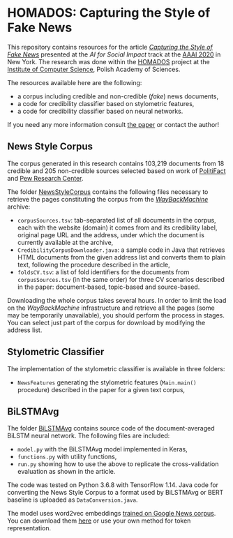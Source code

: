 # HOMADOS: Capturing the Style of Fake News

This repository contains resources for the article *[Capturing the Style of Fake News](https://home.ipipan.waw.pl/p.przybyla/bib/capturing.pdf)* presented at the *AI for Social Impact* track at the [AAAI 2020](https://aaai.org/Conferences/AAAI-20/) in New York. The research was done within the [HOMADOS](https://homados.ipipan.waw.pl/) project at the [Institute of Computer Science](https://ipipan.waw.pl/), Polish Academy of Sciences.

The resources available here are the following:
* a corpus including credible and non-credible (*fake*) news documents,
* a code for credibility classifier based on stylometric features,
* a code for credibility classifier based on neural networks.

If you need any more information consult [the paper](https://home.ipipan.waw.pl/p.przybyla/bib/capturing.pdf) or contact the author! 

## News Style Corpus
The corpus generated in this research contains 103,219 documents from 18 credible and 205 non-credible sources selected based on work of [PolitiFact](https://www.politifact.com/punditfact/article/2017/apr/20/politifacts-guide-fake-news-websites-and-what-they/) and [Pew Research Center](https://www.journalism.org/2014/10/21/political-polarization-media-habits/).

The folder [NewsStyleCorpus](NewsStyleCorpus) contains the following files necessary to retrieve the pages constituting the corpus from the *[WayBackMachine](https://web.archive.org/)* archive:
* `corpusSources.tsv`: tab-separated list of all documents in the corpus, each with the website (domain) it comes from and its credibility label, original page URL and the address, under which the document is currently available at the archive,
* `CredibilityCorpusDownloader.java`: a sample code in Java that retrieves HTML documents from the given address list and converts them to plain text, following the procedure described in the article,
* `foldsCV.tsv`: a list of fold identifiers for the documents from `corpusSources.tsv` (in the same order) for three CV scenarios described in the paper: document-based, topic-based and source-based.

Downloading the whole corpus takes several hours. In order to limit the load on the *WayBackMachine* infrastructure and retrieve all the pages (some may be temporarily unavailable), you should perform the process in stages. You can select just part of the corpus for download by modifying the address list.

## Stylometric Classifier
The implementation of the stylometric classifier is available in three folders:
* `NewsFeatures` generating the stylometric features (`Main.main()` procedure) described in the paper for a given text corpus, 


## BiLSTMAvg
The folder [BiLSTMAvg](BiLSTMAvg) contains source code of the document-averaged BiLSTM neural network. The following files are included:
* `model.py` with the BiLSTMAvg model implemented in Keras,
* `functions.py` with utility functions,
* `run.py` showing how to use the above to replicate the cross-validation evaluation as shown in the article.

The code was tested on Python 3.6.8 with TensorFlow 1.14. Java code for converting the News Style Corpus to a format used by BiLSTMAvg or BERT baseline is uploaded as `DataConversion.java`.

The model uses word2vec embeddings [trained on Google News corpus](https://code.google.com/archive/p/word2vec/). You can download them [here](https://home.ipipan.waw.pl/p.przybyla/GoogleNewsUnigrams.zip) or use your own method for token representation.





